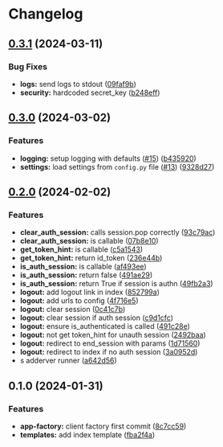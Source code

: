 # Changelog

## [0.3.1](https://github.com/christian-hawk/flask-oidc-client-poc/compare/v0.3.0...v0.3.1) (2024-03-11)


### Bug Fixes

* **logs:** send logs to stdout ([09faf9b](https://github.com/christian-hawk/flask-oidc-client-poc/commit/09faf9b1f95d74ad85809bf24520c44a1f004920))
* **security:** hardcoded secret_key ([b248eff](https://github.com/christian-hawk/flask-oidc-client-poc/commit/b248eff565633e64b084fbba877062309c748ef2))

## [0.3.0](https://github.com/christian-hawk/flask-oidc-client-poc/compare/v0.2.0...v0.3.0) (2024-03-02)


### Features

* **logging:** setup logging with defaults ([#15](https://github.com/christian-hawk/flask-oidc-client-poc/issues/15)) ([b435920](https://github.com/christian-hawk/flask-oidc-client-poc/commit/b435920ad3da95c99a00cd8d8e200ef639f78346))
* **settings:** load settings from `config.py` file ([#13](https://github.com/christian-hawk/flask-oidc-client-poc/issues/13)) ([9328d27](https://github.com/christian-hawk/flask-oidc-client-poc/commit/9328d276b34b00d5fca619636a287e9771dd17aa))

## [0.2.0](https://github.com/christian-hawk/flask-oidc-client-poc/compare/v0.1.0...v0.2.0) (2024-02-02)


### Features

* **clear_auth_session:** calls session.pop correctly ([93c79ac](https://github.com/christian-hawk/flask-oidc-client-poc/commit/93c79acc18cf6aa1eec393578d31f70b2d4545b8))
* **clear_auth_session:** is callable ([07b8e10](https://github.com/christian-hawk/flask-oidc-client-poc/commit/07b8e1093a96a35726d92b065b559f19fb73f1d8))
* **get_token_hint:** is callable ([c5a1543](https://github.com/christian-hawk/flask-oidc-client-poc/commit/c5a15431c7b903ba7d4bcf0daa8455885e90f4e8))
* **get_token_hint:** return id_token ([236e44b](https://github.com/christian-hawk/flask-oidc-client-poc/commit/236e44b474be320e23ed411657c5ec964ff2579e))
* **is_auth_session:** is callable ([af493ee](https://github.com/christian-hawk/flask-oidc-client-poc/commit/af493eef90620471d8b85003646734c7e3698729))
* **is_auth_session:** return false ([491ae29](https://github.com/christian-hawk/flask-oidc-client-poc/commit/491ae294cb954b249a10d616d75707ecfce4620c))
* **is_auth_session:** return True if session is authn ([49fb2a3](https://github.com/christian-hawk/flask-oidc-client-poc/commit/49fb2a38a512dcb714800579a002eb6b4859e84e))
* **logout:** add logout link in index ([852799a](https://github.com/christian-hawk/flask-oidc-client-poc/commit/852799af7b1ee250f060d6b74b068f30074c6a3c))
* **logout:** add urls to config ([4f716e5](https://github.com/christian-hawk/flask-oidc-client-poc/commit/4f716e5b012394ee5c13f93e0d619ea71c759b29))
* **logout:** clear session ([0c41c7b](https://github.com/christian-hawk/flask-oidc-client-poc/commit/0c41c7b5d7751dbd9b68c6279d00ded72f36ea22))
* **logout:** clear session if auth session ([c9d1cfc](https://github.com/christian-hawk/flask-oidc-client-poc/commit/c9d1cfcc4a91f18bbb3f8f0e4d241ae96dd743d4))
* **logout:** ensure is_authenticated is called ([491c28e](https://github.com/christian-hawk/flask-oidc-client-poc/commit/491c28eaedd74e0f6d64c5e292bf14f25a96de4a))
* **logout:** not get token_hint for unauth session ([2492baa](https://github.com/christian-hawk/flask-oidc-client-poc/commit/2492baa6e80ca07dcd76e554c55eb2c2506b9159))
* **logout:** redirect to end_session with params ([1d71560](https://github.com/christian-hawk/flask-oidc-client-poc/commit/1d715604e76c85920f6b7c2e2e3e8f866b1cffe6))
* **logout:** redirect to index if no auth session ([3a0952d](https://github.com/christian-hawk/flask-oidc-client-poc/commit/3a0952d3f7955723395b11f3480310ebfd04ab9e))
* s adderver runner ([a642d56](https://github.com/christian-hawk/flask-oidc-client-poc/commit/a642d5640e47bf6e85514c5cbb18151ab09c45fa))

## 0.1.0 (2024-01-31)


### Features

* **app-factory:** client factory first commit ([8c7cc59](https://github.com/christian-hawk/flask-oidc-client-poc/commit/8c7cc596d4cde161a7b5ef2c4c52bbdb3abf5e74))
* **templates:** add index template ([fba2f4a](https://github.com/christian-hawk/flask-oidc-client-poc/commit/fba2f4a52d303aac8b508177feb12ae2ac4e7e83))
